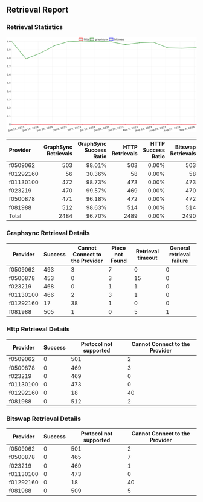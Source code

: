 ## Retrieval Report
### Retrieval Statistics
<img src="https://raw.githubusercontent.com/data-preservation-programs/filplus-checker-assets/main/filecoin-project/filecoin-plus-large-datasets/issues/2022/1693961189931.png"/>

| Provider  | GraphSync Retrievals | GraphSync Success Ratio | HTTP Retrievals | HTTP Success Ratio | Bitswap Retrievals | Bitswap Success Ratio |
| :-------- | -------------------: | ----------------------: | --------------: | -----------------: | -----------------: | --------------------: |
| f0509062  |                  503 |                  98.01% |             503 |              0.00% |                503 |                 0.00% |
| f01292160 |                   56 |                  30.36% |              58 |              0.00% |                 58 |                 0.00% |
| f01130100 |                  472 |                  98.73% |             473 |              0.00% |                473 |                 0.00% |
| f023219   |                  470 |                  99.57% |             469 |              0.00% |                470 |                 0.00% |
| f0500878  |                  471 |                  96.18% |             472 |              0.00% |                472 |                 0.00% |
| f081988   |                  512 |                  98.63% |             514 |              0.00% |                514 |                 0.00% |
| Total     |                 2484 |                  96.70% |            2489 |              0.00% |               2490 |                 0.00% |

### Graphsync Retrieval Details
| Provider  | Success | Cannot Connect to the Provider | Piece not Found | Retrieval timeout | General retrieval failure |
| --------- | ------- | ------------------------------ | --------------- | ----------------- | ------------------------- |
| f0509062  | 493     | 3                              | 7               | 0                 | 0                         |
| f0500878  | 453     | 0                              | 3               | 15                | 0                         |
| f023219   | 468     | 0                              | 1               | 1                 | 0                         |
| f01130100 | 466     | 2                              | 3               | 1                 | 0                         |
| f01292160 | 17      | 38                             | 1               | 0                 | 0                         |
| f081988   | 505     | 1                              | 0               | 5                 | 1                         |

### Http Retrieval Details
| Provider  | Success | Protocol not supported | Cannot Connect to the Provider |
| --------- | ------- | ---------------------- | ------------------------------ |
| f0509062  | 0       | 501                    | 2                              |
| f0500878  | 0       | 469                    | 3                              |
| f023219   | 0       | 469                    | 0                              |
| f01130100 | 0       | 473                    | 0                              |
| f01292160 | 0       | 18                     | 40                             |
| f081988   | 0       | 512                    | 2                              |

### Bitswap Retrieval Details
| Provider  | Success | Protocol not supported | Cannot Connect to the Provider |
| --------- | ------- | ---------------------- | ------------------------------ |
| f0509062  | 0       | 501                    | 2                              |
| f0500878  | 0       | 465                    | 7                              |
| f023219   | 0       | 469                    | 1                              |
| f01130100 | 0       | 473                    | 0                              |
| f01292160 | 0       | 18                     | 40                             |
| f081988   | 0       | 509                    | 5                              |
